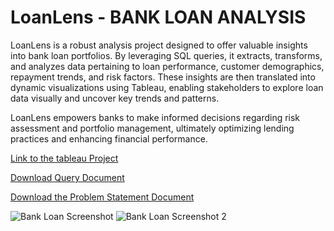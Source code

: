 # LoanLens - BANK LOAN ANALYSIS
LoanLens is a robust analysis project designed to offer valuable insights into bank loan portfolios. 
By leveraging SQL queries, it extracts, transforms, and analyzes data pertaining to loan performance, customer demographics, repayment trends, and risk factors.
These insights are then translated into dynamic visualizations using Tableau, enabling stakeholders to explore loan data visually and uncover key trends and patterns. 

LoanLens empowers banks to make informed decisions regarding risk assessment and portfolio management, ultimately optimizing lending practices and enhancing financial performance.

[Link to the tableau Project](https://public.tableau.com/app/profile/peris/viz/LoanLens/SUMMARY?publish=yes)

[Download Query Document](https://github.com/PerisN/LoanLens/blob/main/QUERY.docx)

[Download the Problem Statement Document](https://github.com/PerisN/LoanLens/blob/main/PROBLEM%20STATEMENT.docx)




![Bank Loan Screenshot ](https://github.com/PerisN/LoanLens/assets/112468936/cbbb5a5f-5cd7-429a-949d-a206eb0d3342)
![Bank Loan Screenshot 2](https://github.com/PerisN/LoanLens/assets/112468936/cb8e975e-a4bb-4aa7-9a36-2a288fbd8222)
